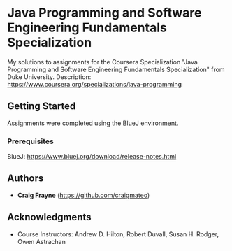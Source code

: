 # Java Programming and Software Engineering Fundamentals Specialization

My solutions to assignments for the Coursera Specialization "Java Programming and Software Engineering Fundamentals Specialization" from Duke University. 
Description: https://www.coursera.org/specializations/java-programming

## Getting Started

Assignments were completed using the BlueJ environment.

### Prerequisites

BlueJ: https://www.bluej.org/download/release-notes.html

## Authors

* **Craig Frayne** (https://github.com/craigmateo)

## Acknowledgments

* Course Instructors: Andrew D. Hilton, Robert Duvall, Susan H. Rodger, Owen Astrachan
